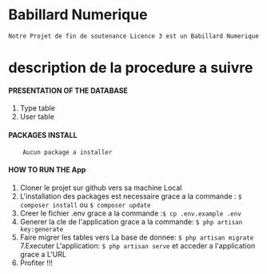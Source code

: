 # Babillard Numerique
    
    Notre Projet de fin de soutenance Licence 3 est un Babillard Numerique

# description de la procedure a suivre
#### PRESENTATION OF THE DATABASE
1. Type table
2. User table

#### PACKAGES INSTALL

        Aucun package a installer


#### HOW TO RUN THE App
1. Cloner le projet sur github vers sa machine Local
2. L'installation des packages est necessaire grace a la commande : `$ composer install` ou `$ composer update `
3. Creer le fichier .env  grace a la commande :`$ cp .env.example .env`
4. Generer la cle de l'application grace a la commande: `$ php artisan key:generate`
5. Faire migrer les tables vers La base de donnee: `$ php artisan migrate`
7.Executer L'application: `$ php artisan serve` et acceder a l'application grace a L'URL 
8. Profiter !!!



